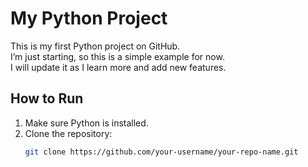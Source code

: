 # My Python Project

This is my first Python project on GitHub.  
I’m just starting, so this is a simple example for now.  
I will update it as I learn more and add new features.

## How to Run
1. Make sure Python is installed.
2. Clone the repository:
   ```bash
   git clone https://github.com/your-username/your-repo-name.git
